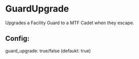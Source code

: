 # GuardUpgrade

Upgrades a Facility Guard to a MTF Cadet when they escape.

Config:
------
guard_upgrade: true/false (defaukt: true)
